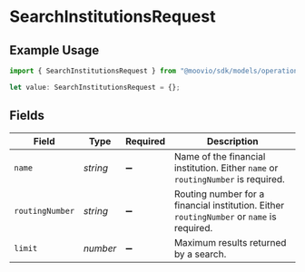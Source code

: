 # SearchInstitutionsRequest

## Example Usage

```typescript
import { SearchInstitutionsRequest } from "@moovio/sdk/models/operations";

let value: SearchInstitutionsRequest = {};
```

## Fields

| Field                                                                                     | Type                                                                                      | Required                                                                                  | Description                                                                               |
| ----------------------------------------------------------------------------------------- | ----------------------------------------------------------------------------------------- | ----------------------------------------------------------------------------------------- | ----------------------------------------------------------------------------------------- |
| `name`                                                                                    | *string*                                                                                  | :heavy_minus_sign:                                                                        | Name of the financial institution. Either `name` or `routingNumber` is required.          |
| `routingNumber`                                                                           | *string*                                                                                  | :heavy_minus_sign:                                                                        | Routing number for a financial institution. Either `routingNumber` or `name` is required. |
| `limit`                                                                                   | *number*                                                                                  | :heavy_minus_sign:                                                                        | Maximum results returned by a search.                                                     |